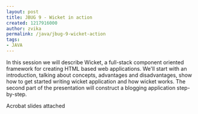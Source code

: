 ```yaml
---
layout: post
title: JBUG 9 - Wicket in action
created: 1217916000
author: zvika
permalink: /java/jbug-9-wicket-action
tags:
- JAVA
---
```

<p>In this session we will describe Wicket, a full-stack component oriented framework for creating HTML based web applications. We'll start with an introduction, talking about concepts, advantages and disadvantages, show how to get started writing wicket application and how wicket works. The second part of the presentation will construct a blogging application step-by-step.</p>
<p>Acrobat slides attached</p>
